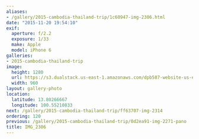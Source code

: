 ```yaml
---
aliases:
- /gallery/2015-cambodia-thailand-trip/1c60947-img-2306.html
date: "2015-11-20 19:54:10"
exif:
  aperture: f/2.2
  exposure: 1/33
  make: Apple
  model: iPhone 6
galleries:
- 2015-cambodia-thailand-trip
image:
  height: 1280
  url: https://s3.dualstack.us-east-1.amazonaws.com/dpb587-website-us-east-1/asset/gallery/2015-cambodia-thailand-trip/1c60947-img-2306~1280.jpg
  width: 960
layout: gallery-photo
location:
  latitude: 13.80266667
  longitude: 100.55210833
next: /gallery/2015-cambodia-thailand-trip/ff63707-img-2314
ordering: 120
previous: /gallery/2015-cambodia-thailand-trip/0d2ea91-img-2271-pano
title: IMG_2306
---
```

